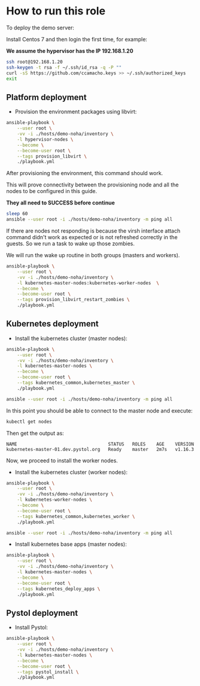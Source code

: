 # How to run this role

To deploy the demo server:

Install Centos 7 and then login the first time,
for example:

**We assume the hypervisor has the IP 192.168.1.20**

```bash
ssh root@192.168.1.20
ssh-keygen -t rsa -f ~/.ssh/id_rsa -q -P ""
curl -sS https://github.com/ccamacho.keys >> ~/.ssh/authorized_keys
exit
```

## Platform deployment

* Provision the environment packages using libvirt:

```bash
ansible-playbook \
    --user root \
    -vv -i ./hosts/demo-noha/inventory \
    -l hypervisor-nodes \
    --become \
    --become-user root \
    --tags provision_libvirt \
    ./playbook.yml
```

After provisioning the environment, this command should work.

This will prove connectivity between the provisioning node
and all the nodes to be configured in this guide.

**They all need to SUCCESS before continue**

```bash
sleep 60
ansible --user root -i ./hosts/demo-noha/inventory -m ping all
```

If there are nodes not responding is because the virsh interface attach
command didn't work as expected or is not refreshed correctly in the guests.
So we run a task to wake up those zombies.

We will run the wake up routine in both groups (masters and workers).

```bash
ansible-playbook \
    --user root \
    -vv -i ./hosts/demo-noha/inventory \
    -l kubernetes-master-nodes:kubernetes-worker-nodes  \
    --become \
    --become-user root \
    --tags provision_libvirt_restart_zombies \
    ./playbook.yml
```

## Kubernetes deployment

* Install the kubernetes cluster (master nodes):

```bash
ansible-playbook \
    --user root \
    -vv -i ./hosts/demo-noha/inventory \
    -l kubernetes-master-nodes \
    --become \
    --become-user root \
    --tags kubernetes_common,kubernetes_master \
    ./playbook.yml
```

```bash
ansible --user root -i ./hosts/demo-noha/inventory -m ping all
```

In this point you should be able to connect to the master node and execute:

```bash
kubectl get nodes
```

Then get the output as:

```
NAME                                  STATUS   ROLES    AGE    VERSION
kubernetes-master-01.dev.pystol.org   Ready    master   2m7s   v1.16.3
```

Now, we proceed to install the worker nodes.

* Install the kubernetes cluster (worker nodes):

```bash
ansible-playbook \
    --user root \
    -vv -i ./hosts/demo-noha/inventory \
    -l kubernetes-worker-nodes \
    --become \
    --become-user root \
    --tags kubernetes_common,kubernetes_worker \
    ./playbook.yml
```

```bash
ansible --user root -i ./hosts/demo-noha/inventory -m ping all
```

* Install kubernetes base apps (master nodes):

```bash
ansible-playbook \
    --user root \
    -vv -i ./hosts/demo-noha/inventory \
    -l kubernetes-master-nodes \
    --become \
    --become-user root \
    --tags kubernetes_deploy_apps \
    ./playbook.yml
```

## Pystol deployment

* Install Pystol:

```bash
ansible-playbook \
    --user root \
    -vv -i ./hosts/demo-noha/inventory \
    -l kubernetes-master-nodes \
    --become \
    --become-user root \
    --tags pystol_install \
    ./playbook.yml
```

